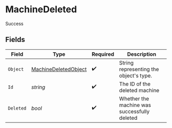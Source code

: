 # MachineDeleted

Success


## Fields

| Field                                                                   | Type                                                                    | Required                                                                | Description                                                             |
| ----------------------------------------------------------------------- | ----------------------------------------------------------------------- | ----------------------------------------------------------------------- | ----------------------------------------------------------------------- |
| `Object`                                                                | [MachineDeletedObject](../../Models/Components/MachineDeletedObject.md) | :heavy_check_mark:                                                      | String representing the object's type.                                  |
| `Id`                                                                    | *string*                                                                | :heavy_check_mark:                                                      | The ID of the deleted machine                                           |
| `Deleted`                                                               | *bool*                                                                  | :heavy_check_mark:                                                      | Whether the machine was successfully deleted                            |
